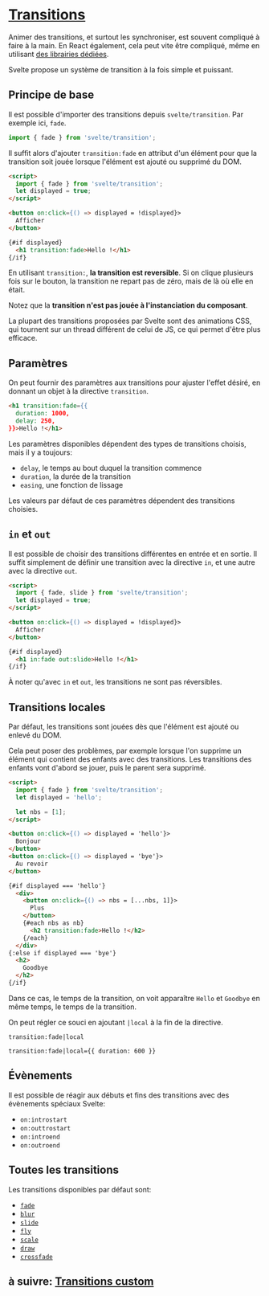 # [Transitions](https://svelte.dev/docs#svelte_transition)

Animer des transitions, et surtout les synchroniser, est souvent compliqué à faire à la main. En React également, cela peut vite être compliqué, même en utilisant [des librairies dédiées](https://reactcommunity.org/react-transition-group/).

Svelte propose un système de transition à la fois simple et puissant.

## Principe de base

Il est possible d'importer des transitions depuis `svelte/transition`. Par exemple ici, `fade`.

```js
import { fade } from 'svelte/transition';
```

Il suffit alors d'ajouter `transition:fade` en attribut d'un élément pour que la transition soit jouée lorsque l'élément est ajouté ou supprimé du DOM.

```html
<script>
  import { fade } from 'svelte/transition';
  let displayed = true;
</script>

<button on:click={() => displayed = !displayed}>
  Afficher
</button>

{#if displayed}
  <h1 transition:fade>Hello !</h1>
{/if}
```

En utilisant `transition:`, **la transition est reversible**. Si on clique plusieurs fois sur le bouton, la transition ne repart pas de zéro, mais de là où elle en était.

Notez que la **transition n'est pas jouée à l'instanciation du composant**.

La plupart des transitions proposées par Svelte sont des animations CSS, qui tournent sur un thread différent de celui de JS, ce qui permet d'être plus efficace.

## Paramètres

On peut fournir des paramètres aux transitions pour ajuster l'effet désiré, en donnant un objet à la directive `transition`.

```html
<h1 transition:fade={{
  duration: 1000,
  delay: 250,
}}>Hello !</h1>
```

Les paramètres disponibles dépendent des types de transitions choisis, mais il y a toujours:

- `delay`, le temps au bout duquel la transition commence
- `duration`, la durée de la transition
- `easing`, une fonction de lissage

Les valeurs par défaut de ces paramètres dépendent des transitions choisies.

## `in` et `out`

Il est possible de choisir des transitions différentes en entrée et en sortie. Il suffit simplement de définir une transition avec la directive `in`, et une autre avec la directive `out`.

```html
<script>
  import { fade, slide } from 'svelte/transition';
  let displayed = true;
</script>

<button on:click={() => displayed = !displayed}>
  Afficher
</button>

{#if displayed}
  <h1 in:fade out:slide>Hello !</h1>
{/if}
```

À noter qu'avec `in` et `out`, les transitions ne sont pas réversibles.

## Transitions locales

Par défaut, les transitions sont jouées dès que l'élément est ajouté ou enlevé du DOM.

Cela peut poser des problèmes, par exemple lorsque l'on supprime un élément qui contient des enfants avec des transitions. Les transitions des enfants vont d'abord se jouer, puis le parent sera supprimé.

```html
<script>
  import { fade } from 'svelte/transition';
  let displayed = 'hello';

  let nbs = [1];
</script>

<button on:click={() => displayed = 'hello'}>
  Bonjour
</button>
<button on:click={() => displayed = 'bye'}>
  Au revoir
</button>

{#if displayed === 'hello'}
  <div>
    <button on:click={() => nbs = [...nbs, 1]}>
      Plus
    </button>
    {#each nbs as nb}
      <h2 transition:fade>Hello !</h2>
    {/each}
  </div>
{:else if displayed === 'bye'}
  <h2>
    Goodbye
  </h2>
{/if}
```

Dans ce cas, le temps de la transition, on voit apparaître `Hello` et `Goodbye` en même temps, le temps de la transition.

On peut régler ce souci en ajoutant `|local` à la fin de la directive.

`transition:fade|local`

`transition:fade|local={{ duration: 600 }}`

## Évènements

Il est possible de réagir aux débuts et fins des transitions avec des évènements spéciaux Svelte:

- `on:introstart`
- `on:outtrostart`
- `on:introend`
- `on:outroend`

## Toutes les transitions

Les transitions disponibles par défaut sont:

- [`fade`](https://svelte.dev/docs#fade)
- [`blur`](https://svelte.dev/docs#blur)
- [`slide`](https://svelte.dev/docs#slide)
- [`fly`](https://svelte.dev/docs#fly)
- [`scale`](https://svelte.dev/docs#scale)
- [`draw`](https://svelte.dev/docs#draw)
- [`crossfade`](https://svelte.dev/docs#crossfade)

## à suivre: [Transitions custom](./5-2_custom.md)
